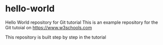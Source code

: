 # hello-world
Hello World repository for Git tutorial
This is an example repository for the Git tutoial on https://www.w3schools.com

This repository is built step by step in the tutorial
